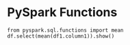 # PySpark Functions
```
from pyspark.sql.functions import mean
df.select(mean(df1.column1)).show()
```
